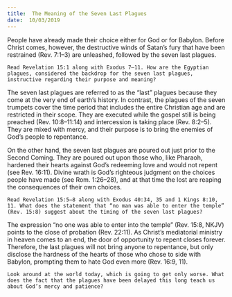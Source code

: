 ```yaml
---
title:  The Meaning of the Seven Last Plagues
date:  10/03/2019
---
```


People have already made their choice either for God or for Babylon. Before Christ comes, however, the destructive winds of Satan’s fury that have been restrained (Rev. 7:1–3) are unleashed, followed by the seven last plagues.

`Read Revelation 15:1 along with Exodus 7–11. How are the Egyptian plagues, considered the backdrop for the seven last plagues, instructive regarding their purpose and meaning?`

The seven last plagues are referred to as the “last” plagues because they come at the very end of earth’s history. In contrast, the plagues of the seven trumpets cover the time period that includes the entire Christian age and are restricted in their scope. They are executed while the gospel still is being preached (Rev. 10:8–11:14) and intercession is taking place (Rev. 8:2–5). They are mixed with mercy, and their purpose is to bring the enemies of God’s people to repentance.

On the other hand, the seven last plagues are poured out just prior to the Second Coming. They are poured out upon those who, like Pharaoh, hardened their hearts against God’s redeeming love and would not repent (see Rev. 16:11). Divine wrath is God’s righteous judgment on the choices people have made (see Rom. 1:26–28), and at that time the lost are reaping the consequences of their own choices.

`Read Revelation 15:5–8 along with Exodus 40:34, 35 and 1 Kings 8:10, 11. What does the statement that “no man was able to enter the temple” (Rev. 15:8) suggest about the timing of the seven last plagues?`

The expression “no one was able to enter into the temple” (Rev. 15:8, NKJV) points to the close of probation (Rev. 22:11). As Christ’s mediatorial ministry in heaven comes to an end, the door of opportunity to repent closes forever. Therefore, the last plagues will not bring anyone to repentance, but only disclose the hardness of the hearts of those who chose to side with Babylon, prompting them to hate God even more (Rev. 16:9, 11).

`Look around at the world today, which is going to get only worse. What does the fact that the plagues have been delayed this long teach us about God’s mercy and patience?`